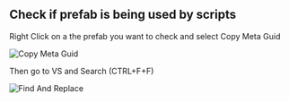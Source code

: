 ## Check if prefab is being used by scripts
Right Click on a the prefab you want to check and select Copy Meta Guid

<img src="/img/CopyMetaGuid/CopyMetaGuid.png" alt="Copy Meta Guid">

Then go to VS and Search (CTRL+F+F)

<img src="/img/CopyMetaGuid/FindAndReplace.png" alt="Find And Replace">